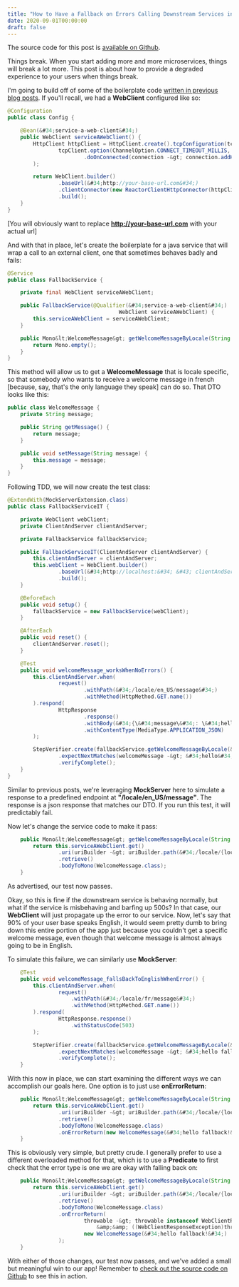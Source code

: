 ```yaml
---
title: "How to Have a Fallback on Errors Calling Downstream Services in Spring Boot Webflux"
date: 2020-09-01T00:00:00
draft: false
---
```


The source code for this post is [available on Github](https://github.com/nfisher23/reactive-programming-webflux/tree/master/api-calls-and-resilience).

Things break. When you start adding more and more microservices, things will break a lot more. This post is about how to provide a degraded experience to your users when things break.

I&#39;m going to build off of some of the boilerplate code [written in previous blog posts](https://nickolasfisher.com/blog/How-to-Make-Sequential-API-Calls-and-Merge-the-Results-In-Spring-Boot-Webflux). If you&#39;ll recall, we had a **WebClient** configured like so:

``` java
@Configuration
public class Config {

    @Bean(&#34;service-a-web-client&#34;)
    public WebClient serviceAWebClient() {
        HttpClient httpClient = HttpClient.create().tcpConfiguration(tcpClient -&gt;
                tcpClient.option(ChannelOption.CONNECT_TIMEOUT_MILLIS, 1000)
                        .doOnConnected(connection -&gt; connection.addHandlerLast(new ReadTimeoutHandler(1000, TimeUnit.MILLISECONDS)))
        );

        return WebClient.builder()
                .baseUrl(&#34;http://your-base-url.com&#34;)
                .clientConnector(new ReactorClientHttpConnector(httpClient))
                .build();
    }
}

```

\[You will obviously want to replace **http://your-base-url.com** with your actual url\]

And with that in place, let&#39;s create the boilerplate for a java service that will wrap a call to an external client, one that sometimes behaves badly and fails:

``` java
@Service
public class FallbackService {

    private final WebClient serviceAWebClient;

    public FallbackService(@Qualifier(&#34;service-a-web-client&#34;)
                                   WebClient serviceAWebClient) {
        this.serviceAWebClient = serviceAWebClient;
    }

    public Mono&lt;WelcomeMessage&gt; getWelcomeMessageByLocale(String locale) {
        return Mono.empty();
    }
}

```

This method will allow us to get a **WelcomeMessage** that is locale specific, so that somebody who wants to receive a welcome message in french \[because, say, that&#39;s the only language they speak\] can do so. That DTO looks like this:

``` java
public class WelcomeMessage {
    private String message;

    public String getMessage() {
        return message;
    }

    public void setMessage(String message) {
        this.message = message;
    }
}

```

Following TDD, we will now create the test class:

``` java
@ExtendWith(MockServerExtension.class)
public class FallbackServiceIT {

    private WebClient webClient;
    private ClientAndServer clientAndServer;

    private FallbackService fallbackService;

    public FallbackServiceIT(ClientAndServer clientAndServer) {
        this.clientAndServer = clientAndServer;
        this.webClient = WebClient.builder()
                .baseUrl(&#34;http://localhost:&#34; &#43; clientAndServer.getPort())
                .build();
    }

    @BeforeEach
    public void setup() {
        fallbackService = new FallbackService(webClient);
    }

    @AfterEach
    public void reset() {
        clientAndServer.reset();
    }

    @Test
    public void welcomeMessage_worksWhenNoErrors() {
        this.clientAndServer.when(
                request()
                        .withPath(&#34;/locale/en_US/message&#34;)
                        .withMethod(HttpMethod.GET.name())
        ).respond(
                HttpResponse
                        .response()
                        .withBody(&#34;{\&#34;message\&#34;: \&#34;hello\&#34;}&#34;)
                        .withContentType(MediaType.APPLICATION_JSON)
        );

        StepVerifier.create(fallbackService.getWelcomeMessageByLocale(&#34;en_US&#34;))
                .expectNextMatches(welcomeMessage -&gt; &#34;hello&#34;.equals(welcomeMessage.getMessage()))
                .verifyComplete();
    }
}

```

Similar to previous posts, we&#39;re leveraging **MockServer** here to simulate a response to a predefined endpoint at **&#34;/locale/en\_US/message&#34;**. The response is a json response that matches our DTO. If you run this test, it will predictably fail.

Now let&#39;s change the service code to make it pass:

``` java
    public Mono&lt;WelcomeMessage&gt; getWelcomeMessageByLocale(String locale) {
        return this.serviceAWebClient.get()
                .uri(uriBuilder -&gt; uriBuilder.path(&#34;/locale/{locale}/message&#34;).build(locale))
                .retrieve()
                .bodyToMono(WelcomeMessage.class);
    }

```

As advertised, our test now passes.

Okay, so this is fine if the downstream service is behaving normally, but what if the service is misbehaving and barfing up 500s? In that case, our **WebClient** will just propagate up the error to our service. Now, let&#39;s say that 90% of your user base speaks English, it would seem pretty dumb to bring down this entire portion of the app just because you couldn&#39;t get a specific welcome message, even though that welcome message is almost always going to be in English.

To simulate this failure, we can similarly use **MockServer**:

``` java
    @Test
    public void welcomeMessage_fallsBackToEnglishWhenError() {
        this.clientAndServer.when(
                request()
                    .withPath(&#34;/locale/fr/message&#34;)
                    .withMethod(HttpMethod.GET.name())
        ).respond(
                HttpResponse.response()
                    .withStatusCode(503)
        );

        StepVerifier.create(fallbackService.getWelcomeMessageByLocale(&#34;fr&#34;))
                .expectNextMatches(welcomeMessage -&gt; &#34;hello fallback!&#34;.equals(welcomeMessage.getMessage()))
                .verifyComplete();
    }

```

With this now in place, we can start examining the different ways we can accomplish our goals here. One option is to just use **onErrorReturn**:

``` java
    public Mono&lt;WelcomeMessage&gt; getWelcomeMessageByLocale(String locale) {
        return this.serviceAWebClient.get()
                .uri(uriBuilder -&gt; uriBuilder.path(&#34;/locale/{locale}/message&#34;).build(locale))
                .retrieve()
                .bodyToMono(WelcomeMessage.class)
                .onErrorReturn(new WelcomeMessage(&#34;hello fallback!&#34;));
    }

```

This is obviously very simple, but pretty crude. I generally prefer to use a different overloaded method for that, which is to use a **Predicate** to first check that the error type is one we are okay with falling back on:

``` java
    public Mono&lt;WelcomeMessage&gt; getWelcomeMessageByLocale(String locale) {
        return this.serviceAWebClient.get()
                .uri(uriBuilder -&gt; uriBuilder.path(&#34;/locale/{locale}/message&#34;).build(locale))
                .retrieve()
                .bodyToMono(WelcomeMessage.class)
                .onErrorReturn(
                        throwable -&gt; throwable instanceof WebClientResponseException
                            &amp;&amp; ((WebClientResponseException)throwable).getStatusCode().is5xxServerError(),
                        new WelcomeMessage(&#34;hello fallback!&#34;)
                );
    }

```

With either of those changes, our test now passes, and we&#39;ve added a small but meaningful win to our app! Remember to [check out the source code on Github](https://github.com/nfisher23/reactive-programming-webflux/tree/master/api-calls-and-resilience) to see this in action.


